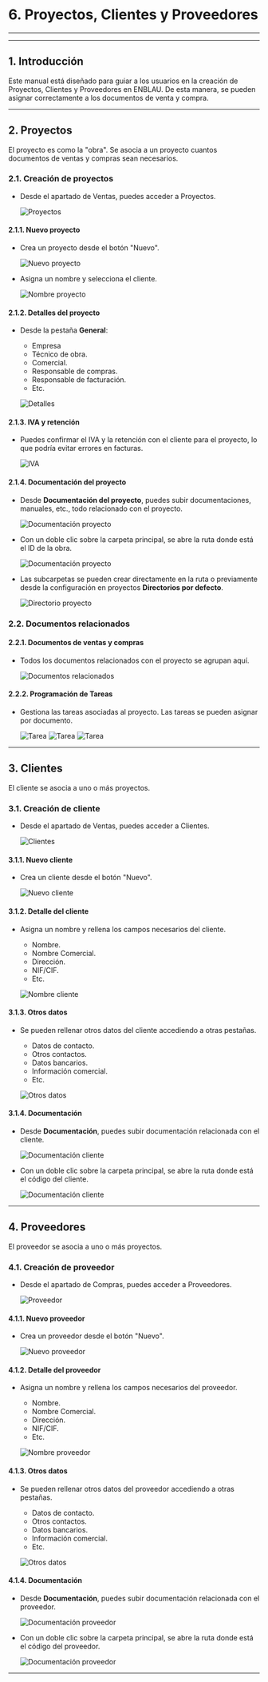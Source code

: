 # 6. Proyectos, Clientes y Proveedores

---

<!-- ## Índice
1. [Introducción](#1-introducción)
2. [Proyectos](#2-proyectos)
   - [2.1. Creación de Proyectos](#21-creación-de-proyectos)
      - [2.1.1. Nuevo Proyecto](#211-nuevo-proyecto)
      - [2.1.2. Detalles del Proyecto](#212-detalles-del-proyecto)
      - [2.1.3. IVA y Retención](#213-iva-y-retención)
      - [2.1.4. Documentación del Proyecto](#214-nuevo-proyecto)
   - [2.2. Documentos Relacionados](#22-documentos-relacionados)
      - [2.2.1. Documentos de Ventas y Compras](#221-documentos-de-ventas-y-compras)
      - [2.2.2. Programación de Tareas](#222-programación-de-tareas)
3. [Clientes](#3-clientes)
   - [3.1. Creación de Cliente](#31-creación-de-cliente)
      - [3.1.1. Nuevo Cliente](#311-nuevo-cliente)
      - [3.1.2. Detalle del Cliente](#312-detalle-del-cliente)
      - [3.1.3. Otros Datos](#313-otros-datos)
      - [3.1.4. Documentación](#314-documentación)
4. [Proveedores](#4-proveedores)
   - [4.1. Creación de Proveedor](#41-creación-de-proveedor)
      - [4.1.1. Nuevo Proveedor](#411-nuevo-proveedor)
      - [4.1.2. Detalle del Cliente](#412-detalle-del-proveedor)
      - [4.1.3. Otros Datos](#413-otros-datos)
      - [4.1.4. Documentación](#414-documentación) -->

---

## 1. Introducción
Este manual está diseñado para guiar a los usuarios en la creación de Proyectos, Clientes y Proveedores en ENBLAU. De esta manera, se pueden asignar correctamente a los documentos de venta y compra.

---

## 2. Proyectos
El proyecto es como la "obra". Se asocia a un proyecto cuantos documentos de ventas y compras sean necesarios.

### 2.1. Creación de proyectos
- Desde el apartado de Ventas, puedes acceder a Proyectos.

  ![Proyectos](Imagenes/PR_Proyecto_cliente/proyectos.jpg)

#### 2.1.1. Nuevo proyecto
- Crea un proyecto desde el botón "Nuevo".

  ![Nuevo proyecto](Imagenes/PR_Proyecto_cliente/nuevo_proyecto.jpg)

- Asigna un nombre y selecciona el cliente.

  ![Nombre proyecto](Imagenes/PR_Proyecto_cliente/nombre_proyecto.jpg)

#### 2.1.2. Detalles del proyecto
- Desde la pestaña **General**:
  - Empresa
  - Técnico de obra.
  - Comercial.
  - Responsable de compras.
  - Responsable de facturación.
  - Etc.

  ![Detalles](Imagenes/PR_Proyecto_cliente/proyecto_detalles.jpg)

#### 2.1.3. IVA y retención
- Puedes confirmar el IVA y la retención con el cliente para el proyecto, lo que podría evitar errores en facturas.

  ![IVA](Imagenes/PR_Proyecto_cliente/proyecto_iva.jpg)

#### 2.1.4. Documentación del proyecto
- Desde **Documentación del proyecto**, puedes subir documentaciones, manuales, etc., todo relacionado con el proyecto.

  ![Documentación proyecto](Imagenes/PR_Proyecto_cliente/documentacion_proyecto.jpg)

- Con un doble clic sobre la carpeta principal, se abre la ruta donde está el ID de la obra.

  ![Documentación proyecto](Imagenes/PR_Proyecto_cliente/documentacion_proyecto2.jpg)

- Las subcarpetas se pueden crear directamente en la ruta o previamente desde la configuración en proyectos **Directorios por defecto**.

  ![Directorio proyecto](Imagenes/PR_Proyecto_cliente/directorio_proyecto.jpg)

### 2.2. Documentos relacionados
#### 2.2.1. Documentos de ventas y compras
- Todos los documentos relacionados con el proyecto se agrupan aquí.

  ![Documentos relacionados](Imagenes/PR_Proyecto_cliente/documentos_relacionados.jpg)

#### 2.2.2. Programación de Tareas
- Gestiona las tareas asociadas al proyecto. Las tareas se pueden asignar por documento.

  ![Tarea](Imagenes/PR_Proyecto_cliente/proyecto_tarea.jpg)
  ![Tarea](Imagenes/PR_Proyecto_cliente/proyecto_tarea2.jpg)
  ![Tarea](Imagenes/PR_Proyecto_cliente/proyecto_tarea3.jpg)

---

## 3. Clientes
El cliente se asocia a uno o más proyectos.

### 3.1. Creación de cliente
- Desde el apartado de Ventas, puedes acceder a Clientes.

  ![Clientes](Imagenes/PR_Proyecto_cliente/clientes.jpg)

#### 3.1.1. Nuevo cliente
- Crea un cliente desde el botón "Nuevo".

  ![Nuevo cliente](Imagenes/PR_Proyecto_cliente/nuevo_cliente.jpg)

#### 3.1.2. Detalle del cliente
- Asigna un nombre y rellena los campos necesarios del cliente.
  - Nombre.
  - Nombre Comercial.
  - Dirección.
  - NIF/CIF.
  - Etc.

  ![Nombre cliente](Imagenes/PR_Proyecto_cliente/cliente_detalle.jpg)

#### 3.1.3. Otros datos
- Se pueden rellenar otros datos del cliente accediendo a otras pestañas.
  - Datos de contacto.
  - Otros contactos.
  - Datos bancarios.
  - Información comercial.
  - Etc.

  ![Otros datos](Imagenes/PR_Proyecto_cliente/otros_datos.jpg)

#### 3.1.4. Documentación
- Desde **Documentación**, puedes subir documentación relacionada con el cliente.

  ![Documentación cliente](Imagenes/PR_Proyecto_cliente/documentacion_cliente.jpg)

- Con un doble clic sobre la carpeta principal, se abre la ruta donde está el código del cliente.

  ![Documentación cliente](Imagenes/PR_Proyecto_cliente/documentacion_cliente2.jpg)

---

## 4. Proveedores
El proveedor se asocia a uno o más proyectos.

### 4.1. Creación de proveedor
- Desde el apartado de Compras, puedes acceder a Proveedores.

  ![Proveedor](Imagenes/PR_Proyecto_cliente/proveedor.jpg)

#### 4.1.1. Nuevo proveedor
- Crea un proveedor desde el botón "Nuevo".

  ![Nuevo proveedor](Imagenes/PR_Proyecto_cliente/nuevo_proveedor.jpg)

#### 4.1.2. Detalle del proveedor
- Asigna un nombre y rellena los campos necesarios del proveedor.
  - Nombre.
  - Nombre Comercial.
  - Dirección.
  - NIF/CIF.
  - Etc.

  ![Nombre proveedor](Imagenes/PR_Proyecto_cliente/proveedor_detalle.jpg)

#### 4.1.3. Otros datos
- Se pueden rellenar otros datos del proveedor accediendo a otras pestañas.
  - Datos de contacto.
  - Otros contactos.
  - Datos bancarios.
  - Información comercial.
  - Etc.

  ![Otros datos](Imagenes/PR_Proyecto_cliente/otros_proveedor.jpg)

#### 4.1.4. Documentación
- Desde **Documentación**, puedes subir documentación relacionada con el proveedor.

  ![Documentación proveedor](Imagenes/PR_Proyecto_cliente/documentacion_proveedor.jpg)

- Con un doble clic sobre la carpeta principal, se abre la ruta donde está el código del proveedor.

  ![Documentación proveedor](Imagenes/PR_Proyecto_cliente/documentacion_proveedor2.jpg)

---